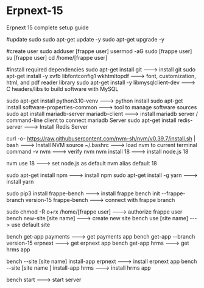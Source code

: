 # Erpnext-15
Erpnext 15 complete setup guide

#update sudo
sudo apt-get update -y
sudo apt-get upgrade -y

#create user
sudo adduser [frappe user]
usermod -aG sudo [frappe user]
su [frappe user]
cd /home/[frappe user]

#install required dependencies
sudo apt-get install git   ---> install git
sudo apt-get install -y xvfb libfontconfig1 wkhtmltopdf ---> font, customization, html, and pdf reader library
sudo apt-get install -y libmysqlclient-dev  ---> C headers/libs to build software with MySQL

sudo apt-get install python3.10-venv ---> python install
sudo apt-get install software-properties-common ---> tool to manage software sources
sudo apt install mariadb-server mariadb-client --->  install mariadb server /  command-line client to connect mariadb Server
sudo apt-get install redis-server  ---> Install Redis Server

curl -o- https://raw.githubusercontent.com/nvm-sh/nvm/v0.39.7/install.sh | bash  --->  Install NVM
source ~/.bashrc ---> load nvm to current terminal
command -v nvm ---> verify nvm
nvm install 18 ---> install node.js 18

nvm use 18 ---> set node.js as default
nvm alias default 18

sudo apt-get install npm ---> install npm
sudo apt-get install -g yarn  ---> install yarn

sudo pip3 install frappe-bench ---> install frappe
bench init --frappe-branch version-15 frappe-bench ---> connect with frappe branch 

sudo chmod -R o+rx /home/[frappe user] ---> authorize frappe user
bench new-site [site name] ---> create new site
bench use [site name]  ---> use default site

bench get-app payments ---> get payments app 
bench get-app --branch version-15 erpnext ---> get erpnext app
bench get-app hrms ---> get hrms app

bench --site [site name] install-app erpnext ---> install erpnext app
bench --site [site name ] install-app hrms ---> install hrms app

bench start  ---> start server 
